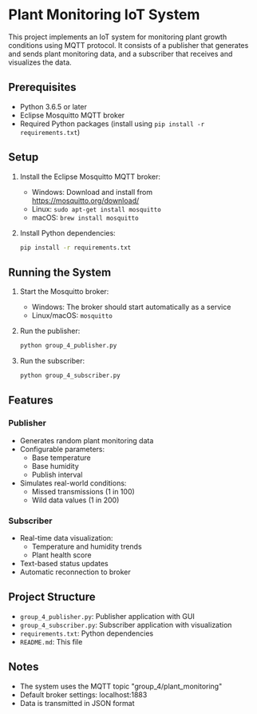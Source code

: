 # Plant Monitoring IoT System

This project implements an IoT system for monitoring plant growth conditions using MQTT protocol. It consists of a publisher that generates and sends plant monitoring data, and a subscriber that receives and visualizes the data.

## Prerequisites

- Python 3.6.5 or later
- Eclipse Mosquitto MQTT broker
- Required Python packages (install using `pip install -r requirements.txt`)

## Setup

1. Install the Eclipse Mosquitto MQTT broker:

   - Windows: Download and install from https://mosquitto.org/download/
   - Linux: `sudo apt-get install mosquitto`
   - macOS: `brew install mosquitto`

2. Install Python dependencies:
   ```bash
   pip install -r requirements.txt
   ```

## Running the System

1. Start the Mosquitto broker:

   - Windows: The broker should start automatically as a service
   - Linux/macOS: `mosquitto`

2. Run the publisher:

   ```bash
   python group_4_publisher.py
   ```

3. Run the subscriber:
   ```bash
   python group_4_subscriber.py
   ```

## Features

### Publisher

- Generates random plant monitoring data
- Configurable parameters:
  - Base temperature
  - Base humidity
  - Publish interval
- Simulates real-world conditions:
  - Missed transmissions (1 in 100)
  - Wild data values (1 in 200)

### Subscriber

- Real-time data visualization:
  - Temperature and humidity trends
  - Plant health score
- Text-based status updates
- Automatic reconnection to broker

## Project Structure

- `group_4_publisher.py`: Publisher application with GUI
- `group_4_subscriber.py`: Subscriber application with visualization
- `requirements.txt`: Python dependencies
- `README.md`: This file

## Notes

- The system uses the MQTT topic "group_4/plant_monitoring"
- Default broker settings: localhost:1883
- Data is transmitted in JSON format
